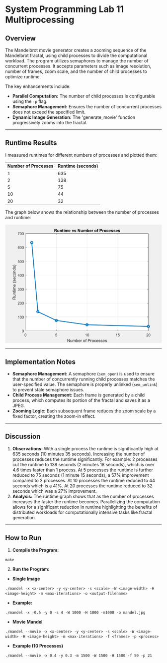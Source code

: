 # System Programming Lab 11 Multiprocessing
## Overview
The Mandelbrot movie generator creates a zooming sequence of the Mandelbrot fractal, 
using child processes to divide the computational workload. The program utilizes
semaphores to manage the number of concurrent processes. It accepts parameters such as 
image resolution, number of frames, zoom scale, and the number of child processes to optimize runtime.

The key enhancements include:
- **Parallel Computation:** The number of child processes is configurable using the `-p` flag.
- **Semaphore Management:** Ensures the number of concurrent processes does not exceed
the specified limit.
- **Dynamic Image Generation:** The 'generate_movie' function progressively zooms into
the fractal.

---

## Runtime Results

I measured runtimes for different numbers of processes and plotted them:

| Number of Processes | Runtime (seconds) |
|---------------------|-------------------|
| 1                   | 635               |
| 2                   | 138               |
| 5                   | 75                |
| 10                  | 44                |
| 20                  | 32                |

The graph below shows the relationship between the number of processes and runtime:

![Runtime vs Processes](RuntimeGraph.png)

---

## Implementation Notes

- **Semaphore Management:** A semaphore (`sem_open`) is used to ensure that the number of
concurrently running child processes matches the user-specified value. The semaphore is
properly unlinked (`sem_unlink`) to prevent stale semaphore issues.
- **Child Process Management:** Each frame is generated by a child process, which computes
its portion of the fractal and saves it as a JPEG.
- **Zooming Logic:** Each subsequent frame reduces the zoom scale by a fixed factor,
creating the zoom-in effect.

---

## Discussion 
1. **Observations:**
    With a single process the runtime is significantly high at 635 seconds (10 minutes 35
    seconds). Increasing the number of processes reduces the runtime significantly.
    For example: 2 processes cut the runtime to 138 seconds (2 minutes 18 seconds),
    which is over 4.6 times faster than 1 process. At 5 processes the runtime is further
    reduced to 75 seconds (1 minute 15 seconds), a 57% improvement compared to 2 processes.
    At 10 processes the runtime reduced to 44 seconds which is a 41%.
    At 20 processes the runtime reduced to 32 seconds which was a 27% improvement.
2. **Analysis:**
    The runtime graph shows that as the number of processes increases the faster the 
    runtime becomes. Parallelizing the computation allows for a significant reduction in
    runtime highlighting the benefits of distributed workloads for computationally
    intensive tasks like fractal generation.
    
---

## How to Run
1. **Compile the Program:**
```
make
```
2. **Run the Program:**
- **Single Image**
```
./mandel -x <x-center> -y <y-center> -s <scale> -W <image-width> -H <image-height> -m <max-iterations> -o <output-filename>
```
- **Example:**
```
./mandel -x -0.5 -y 0 -s 4 -W 1000 -H 1000 -m1000 -o mandel.jpg
```
- **Movie Mandel**
```
./mandel --movie -x <x-center> -y <y-center> -s <scale> -W <image-width> -H <image-height> -m <max-iterations> -f <frames> -p <process>
```
- **Example (10 Processes)**
```
./mandel --movie -x 0.4 -y 0.3 -m 1500 -W 1500 -H 1500 -f 50 -p 21
```

